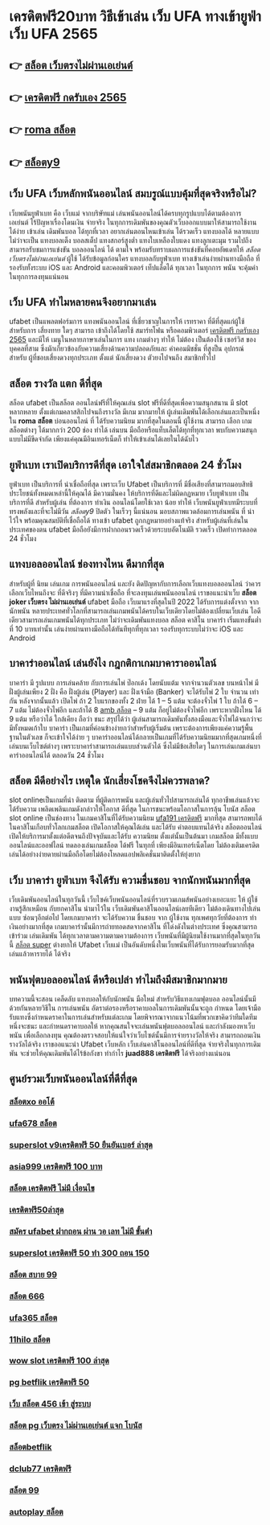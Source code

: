 # เครดิตฟรี20บาท วิธีเข้าเล่น เว็บ UFA  ทางเข้ายูฟ่า เว็บ UFA 2565

## 👉 [สล็อต เว็บตรงไม่ผ่านเอเย่นต์](https://mabet.net/credit-free-50/)
## 👉 [เครดิตฟรี กดรับเอง 2565](https://mabet.net/pg-slot-credit-free/)
## 👉 [roma สล็อต](https://member.mabet.net/?action=login)
## 👉 [สล็อตy9](https://mabet.net/credit-free-100/)

## เว็บ UFA เว็บหลักพนันออนไลน์ สมบรูณ์แบบคุ้มที่สุดจริงหรือไม่?

 เว็บพนันยูฟ่าเบท คือ  เว็บแม่ จากบริษัทแม่ เล่นพนันออนไลน์ได้ครบทุกรูปแบบได้ตามต้องการ  เอเย่นต์ ไร้ปัญหาเรื่องโดนเงิน   จ่ายจริง ในทุกการเดิมพันของคุณตัวเว็บออกแบบมาให้สามารถใช้งานได้ง่าย เข้าเล่น เดิมพันบอล ได้ทุกที่เวลา อยากเล่นตอนไหนเข้าเล่น ได้รวดเร็ว  แทงบอลได้ หลายแบบ ไม่ว่าจะเป็น แทงบอลเต็ง บอลสเต็ป แทงสกอร์สูงต่ำ แทงใบเหลืองใบแดง แทงลูกเตะมุม รวมไปถึงสามารถรับชมการแข่งขัน บอลออนไลน์ ได้ ตามใจ  พร้อมรับทราบผลการแข่งขันที่คอยอัพเดทให้ *สล็อต เว็บตรงไม่ผ่านเอเย่นต์* ผู้ใช้  ได้รับข้อมูลก่อนใคร แทงบอลกับยูฟ่าเบท ทางเข้าเล่นง่ายผ่านทางมือถือ ที่รองรับทั้งระบบ iOS และ Android และคอมพิวเตอร์ เท็ปแล็ตได้ ทุกเวลา ในทุกการ พนัน จะคุ้มค่าในทุกการลงทุนแน่นอน


## เว็บ UFA ทำไมหลายคนจึงอยากมาเล่น

ufabet  เป็นแพลตฟอร์มการ แทงพนันออนไลน์ ที่เชี่ยวชาญในการให้ เรทราคา ที่ดีที่สุดแก่ผู้ใช้ สำหรับการ เสี่ยงทาย ใดๆ สามารถ เข้าถึงได้โดยใช้  สมาร์ทโฟน หรือคอมพิวเตอร์ [เครดิตฟรี กดรับเอง 2565](https://member.mabet.net/?action=login) และมีให้  เมนูในหลายภาษาเล่นในการ  แทง เกมต่างๆ ทำให้  ไม่ต้อง เป็นต้องใช้ เซอร์วิส ของบุคคลที่สาม ซึ่งมักเกี่ยวข้องกับความเสี่ยงด้านความปลอดภัยและ ค่าคอมมิชชั่น ที่สูงป็น อุปกรณ์ สำหรับ  ผู้ที่ชอบเสี่ยงดวงทุกประเภท ตั้งแต่ นักเสี่ยงดวง ตัวยงไปจนถึง สมาชิกทั่วไป


## สล็อต  รางวัล แตก ดีที่สุด

สล็อต  ufabet   เป็นสล็อต ออนไลน์ฟรีที่ให้คุณเล่น slot ฟรีที่ดีที่สุดเพื่อความสนุกสนาน มี slot  หลากหลาย ตั้งแต่เกมคลาสสิกไปจนถึงรางวัล  มีเกม มากมายให้ ผู้เล่นเดิมพันได้เลือกเล่นและเป็นหนึ่งใน  **roma สล็อต** บ่อนออนไลน์ ที่  ได้รับความนิยม มากที่สุดในตอนนี้  ผู้ใช้งาน   สามารถ เลือก เกมสล็อตต่างๆ ได้มากกว่า 200 ช่อง  ทำได้ เล่นบน มือถือหรือแท็บเล็ตได้ทุกที่ทุกเวลา พบกับความสนุกแบบไม่มีขีดจำกัด เพียงแค่คุณมีอินเทอร์เน็ตก็  ทำให้เข้าเล่นได้เลยในได้ฉับไว 


## ยูฟ่าเบท เราเปิดบริการดีที่สุด เอาใจใส่สมาชิกตลอด 24 ชั่วโมง

 ยูฟ่าเบท  เป็นบริการที่ น่าเชื่อถือที่สุด  เพราะเว็บ Ufabet  เป็นบริการที่ มีชื่อเสียงที่สามารถมอบสิทธิประโยชน์ทั้งหมดเหล่านี้ให้คุณได้ มีความมั่นคง  ให้บริการที่ดีและไม่ผิดกฏหมาย  เว็บยูฟ่าเบท เป็นบริการที่ดี สำหรับผู้เล่น ที่ต้องการ ทำเงิน ออนไลน์โดยใช้เวลา น้อย  ทำให้  เว็บพนันยูฟ่าเบทมีระบบที่ ทรงพลังและที่จะไม่มีวัน *สล็อตy9* ปิดตัว ในเร็วๆ นี้แน่นอน มอบสภาพแวดล้อมการเล่นพนัน ที่ น่าไว้ใจ พร้อมคุณสมบัติที่เชื่อถือได้  ทางเข้า ufabet   ถูกกฎหมายอย่างแท้จริง สำหรับผู้เล่นที่เล่นในประเทศของตน  ufabet มือถือยังมีการฝากถอนรวดเร็วด้วยระบบอัตโนมัติ รวดเร็ว เปิดทำการตลอด 24 ชั่วโมง


## แทงบอลออนไลน์ ช่องทางไหน ดีมากที่สุด

สำหรับผู้ที่ นิยม เล่นเกม การพนันออนไลน์ และยัง ติดปัญหากับการเลือกเว็บแทงบอลออนไลน์ ว่าควรเลือกเว็บไหนถึงจะ ที่ดีจริงๆ ที่มีความน่าเชื่อถือ ที่จะลงทุนเล่นพนันออนไลน์ เราขอแนะนำเว็บ **สล็อต joker เว็บตรง ไม่ผ่านเอเย่นต์**  ufabet มือถือ  เว็บมาแรงที่สุดในปี 2022 ได้รับการแต่งตั้งจาก จากนักพนัน หลายประเทศทั่วโลกที่สามารถเล่นเกมพนันได้ครบในเว็บเดียวโดยไม่ต้องเปลี่ยนเว็บเล่น ไอดีเดียวสามารถเล่นเกมพนันได้ทุกประเภท ไม่ว่าจะเดิมพันแทงบอล สล็อต คาสิโน บาคาร่า เริ่มแทงขั้นต่ำที่ 10 บาทเท่านั้น เล่นง่ายผ่านทางมือถือได้ทันทีทุกที่ทุกเวลา รองรับทุกระบบไม่ว่าจะ  iOS และ Android 


## บาคาร่าออนไลน์  เล่นยังไง กฎกติกาเกมบาคาราออนไลน์

บาคาร่า มี รูปแบบ  การเล่นคล้าย กับการเล่นไพ่ ป๊อกเด้ง โดยนับแต้ม จากจำนวนตัวเลข บนหน้าไพ่ มีฝั่งผู้เล่นเพียง 2 ฝั่ง คือ ฝั่งผู้เล่น (Player)  และ ฝั่งเจ้ามือ (Banker) จะได้รับไพ่ 2 ใบ จำนวน เท่ากัน  หลังจากนั้นแล้ว  เปิดไพ่ ถ้า 2 ใบแรกของทั้ง 2 ฝ่าย ได้ 1 – 5 แต้ม จะต้องจั่วไพ่ 1 ใบ ถ้าได้ 6 – 7 แต้ม ไม่ต้องจั่วไพ่อีก  และถ้าได้ 8 [amb สล็อต](https://mabet.net/credit-free-new/) – 9 แต้ม ก็อยู่ไม่ต้องจั่วไพ่อีก เพราะหากฝั่งไหน ได้ 9 แต้ม หรือว่าได้ ใกล้เคียง ถือว่า ชนะ สรุปได้ว่า ผู้เล่นสามารถเดิมพันทั้งสองมือและจั่วไพ่ได้จนกว่าจะมีทั้งหมดเก้าใบ บาคาร่า  เป็นเกมที่ค่อนข้างง่ายกว่าสำหรับผู้เริ่มต้น เพราะต้องการเพียงแค่ความรู้พื้นฐานในตัวเลข ก็จะเข้าใจได้ง่าย ๆ บาคาร่าออนไลน์ได้กลายเป็นเกมที่ได้รับความนิยมมากที่สุดเกมหนึ่งที่เล่นบนเว็บไซต์ต่างๆ เพราะบาคาร่าสามารถเล่นแบบส่วนตัวได้ ซึ่งไม่มีข้อเสียใดๆ ในการเล่นเกมเล่นบาคาร่าออนไลน์ได้  ตลอดวัน 24 ชั่วโมง


## สล็อต  มีดีอย่างไร เหตุใด  นักเสี่ยงโชคจึงไม่ควรพลาด?

 slot onlineเป็นเกมที่น่า ติดตาม ที่ผู้ติดการพนัน และผู้เล่นทั่วไปสามารถเล่นได้ ทุกอาชีพเล่นแล้วจะได้รับความ เพลิดเพลินเกมดังกล่าวให้โอกาส ดีที่สุด ในการชนะพร้อมโอกาสในการลุ้น โบนัส สล็อต  slot online เป็นช่องทาง ในเกมคาสิโนที่ได้รับความนิยม [ufa191 เครดิตฟรี](https://mabet.net/) มากที่สุด สามารถพบได้ในคาสิโนเกือบทั่วโลกเกมสล็อต เปิดโอกาสให้คุณได้เล่น และได้รับ ค่าตอบแทนได้จริง สล็อตออนไลน์  เปิดให้บริการมาตั้งแต่อดีตจนถึงปัจจุบันและได้รับ ความนิยม ตั้งแต่นั้นเป็นต้นมา เกมสล็อต มีทั้งแบบ ออนไลน์และออฟไลน์ ทดลองเล่นเกมสล็อต ได้ฟรี ในทุกที่ เพียงมีอินเทอร์เน็ตโดย ไม่ต้องเติมเครดิตเล่นได้อย่างง่ายดายผ่านมือถือโดยไม่ต้องโหลดแอปพลิเคชั่นมาติดตั้งให้ยุ่งยาก 


## เว็บ บาคาร่า ยูฟ่าเบท จึงได้รับ ความชื่นชอบ จากนักพนันมากที่สุด

 เว็บเดิมพันออนไลน์ในทุกวันนี้   เว็บไซค์เว็บพนันออนไลน์ที่รวบรวมเกมส์พนันอย่างเยอะแยะ  ให้ ผู้ใช้งานรู้สึกเหมือน กับยกคาสิโน  นำมาไว้ใน เว็บเดิมพันคาสิโนออนไลน์เลยทีเดียว ไม่ต้องเดินทางไปเล่นแบบ ซ่อนๆอีกต่อไป โดยเกมบาคาร่า จะได้รับความ ชื่นชอบ จาก ผู้ใช้งาน ทุกเพศทุกวัยที่ต้องการ ทำเงินอย่างมากที่สุด เกมบาคาร่านั้นมีการถ่ายทอดสดจากคาสิโน ที่โด่งดังในต่างประเทศ ซึ่งคุณสามารถเข้าร่วม เล่นเดิมพัน ได้ทุกเวลาตามความตามความต้องการ  เว็บพนันที่มีผู้นิยมใช้งานมากที่สุดในทุกวันนี้  [สล็อต super](https://mabet.net/20-free-100/) ต่างยกให้ Ufabet เว็บแม่  เป็นอันดับหนึ่งในเว็บพนันที่ได้รับการยอมรับมากที่สุดเล่นแล้วหารายได้ ได้จริง 


##  พนันฟุตบอลออนไลน์   ดีหรือเปล่า ทำไมถึงมีสมาชิกมากมาย

บทความนี้จะสอน เคล็ดลับ  แทงบอลให้กับนักพนัน  มือใหม่ สำหรับวิธีแทงเกมฟุตบอล ออนไลน์นั้นมีด้วยกันหลายวิธีใน การเล่นพนัน  อัตราต่อรองหรือราคาบอลในการเดิมพันนั้นจะถูก กำหนด โดยเจ้ามือรับแทงซึ่งกำหนดราคาในการเล่นสำหรับแต่ละเกม โดยพิจารณาจากแนวโน้มที่พวกเขาคิดว่าทีมใดทีมหนึ่งจะชนะ และกำหนดราคาบอลให้ หากคุณสนใจจะเล่นพนันฟุตบอลออนไลน์ และกำลังมองหาเว็บพนัน เพื่อเลือกลงทุน คุณต้องตรวจสอบให้แน่ใจว่าเว็บไซต์นั้นมีการจ่ายรางวัลให้จริง สามารถถอนเงินรางวัลได้จริง เราขออแนะนำ  Ufabet เว็บหลัก เว็บเล่นคาสิโนออนไลน์ที่ดีที่สุด  จ่ายจริงในทุกการเดิมพัน จะช่วยให้คุณเดิมพันได้ไร้ข้อกังขา  ทำกำไร **juad888 เครดิตฟรี** ได้จริงอย่างแน่นอน

## ศูนย์รวมเว็บพนันออนไลน์ที่ดีที่สุด

### [สล็อตxo ออโต้](https://atom.io/themes/สล็อตเว็บแม่%20MABET.net%20wo365%20เครดิตฟรี%20008%20สล็อต%20สล็อตแตกหนัก%2020รับ100)
### [ufa678 สล็อต](https://atom.io/themes/สล็อตเว็บแม่%20MABET.net%20superslot%20เครดิตฟรี50%20ยืนยันเบอร์%20008%20สล็อต%20สล็อตแตกหนัก%2020รับ100)
### [superslot v9เครดิตฟรี 50 ยืนยันเบอร์ ล่าสุด](https://atom.io/themes/สล็อตเว็บแม่%20MABET.net%20สล็อต%20888%20คา%20สิ%20โน%20ออนไลน์%20008%20สล็อต%20สล็อตแตกหนัก%2020รับ100)
### [asia999 เครดิตฟรี 100 บาท](https://atom.io/themes/สล็อตเว็บแม่%20MABET.net%20superslotxdเครดิตฟรี50%20008%20สล็อต%20สล็อตแตกหนัก%2020รับ100)
### [สล็อต เครดิตฟรี ไม่มี เงื่อนไข](https://atom.io/themes/สล็อตเว็บแม่%20MABET.net%20nazathai%20สล็อต%20008%20สล็อต%20สล็อตแตกหนัก%2020รับ100)
### [เครดิตฟรี50ล่าสุด](https://atom.io/themes/สล็อตเว็บแม่%20MABET.net%20pg5สล็อต%20008%20สล็อต%20สล็อตแตกหนัก%2020รับ100)
### [สมัคร ufabet ฝากถอน ผ่าน วอ เลท ไม่มี ขั้นต่ํา](https://atom.io/themes/สล็อตเว็บแม่%20MABET.net%20เครดิตฟรีavg168slot%20008%20สล็อต%20สล็อตแตกหนัก%2020รับ100)
### [superslot เครดิตฟรี 50 ทำ 300 ถอน 150](https://atom.io/themes/สล็อตเว็บแม่%20MABET.net%20สมัคร%20ufabet%20ฝากถอนผ่านวอเลท%20008%20สล็อต%20สล็อตแตกหนัก%2020รับ100)
### [สล็อต สบาย 99](https://atom.io/themes/สล็อตเว็บแม่%20MABET.net%20สล็อต%20xo%20ใหม่%20008%20สล็อต%20สล็อตแตกหนัก%2020รับ100)
### [สล็อต 666](https://atom.io/themes/สล็อตเว็บแม่%20MABET.net%206666สล็อต%20008%20สล็อต%20สล็อตแตกหนัก%2020รับ100)
### [ufa365 สล็อต](https://atom.io/themes/สล็อตเว็บแม่%20MABET.net%20สล็อตy9%20008%20สล็อต%20สล็อตแตกหนัก%2020รับ100)
### [11hilo สล็อต](https://atom.io/themes/สล็อตเว็บแม่%20MABET.net%20สล็อต%20เว็บตรงไม่ผ่านเอเย่นต์%20pg%20008%20สล็อต%20สล็อตแตกหนัก%2020รับ100)
### [wow slot เครดิตฟรี 100 ล่าสุด](https://atom.io/themes/สล็อตเว็บแม่%20MABET.net%20xo%20สล็อต%20008%20สล็อต%20สล็อตแตกหนัก%2020รับ100)
### [pg betflik เครดิตฟรี 50](https://atom.io/themes/สล็อตเว็บแม่%20MABET.net%20สล็อต69%20008%20สล็อต%20สล็อตแตกหนัก%2020รับ100)
### [เว็บ สล็อต 456 เข้า สู่ระบบ](https://atom.io/themes/สล็อตเว็บแม่%20MABET.net%20เครดิตฟรี%2050%20ยืนยันเบอร์%202021%20008%20สล็อต%20สล็อตแตกหนัก%2020รับ100)
### [สล็อต pg เว็บตรง ไม่ผ่านเอเย่นต์ แจก โบนัส](https://atom.io/themes/สล็อตเว็บแม่%20MABET.net%20เครดิตฟรี%20กดรับเอง%20ไม่มี%20เงื่อนไข2021%20008%20สล็อต%20สล็อตแตกหนัก%2020รับ100)
### [สล็อตbetflik](https://atom.io/themes/สล็อตเว็บแม่%20MABET.net%20สมัคร%20ufabet%209999%20008%20สล็อต%20สล็อตแตกหนัก%2020รับ100)
### [dclub77 เครดิตฟรี](https://atom.io/themes/สล็อตเว็บแม่%20MABET.net%20เครดิตฟรี%20กดรับเอง%20ได้จริง%20008%20สล็อต%20สล็อตแตกหนัก%2020รับ100)
### [สล็อต 99](https://atom.io/themes/สล็อตเว็บแม่%20MABET.net%20สมัคร%20ufabet%20เว็บไหนดี%20008%20สล็อต%20สล็อตแตกหนัก%2020รับ100)
### [autoplay สล็อต](https://atom.io/themes/สล็อตเว็บแม่%20MABET.net%20lava%20เครดิตฟรี%20100%20008%20สล็อต%20สล็อตแตกหนัก%2020รับ100)